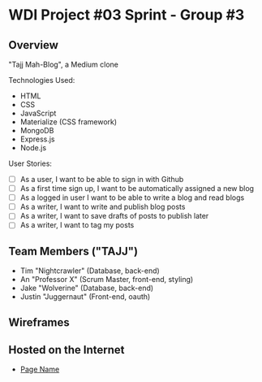 # WDI Project #03 Sprint - Group #3

## Overview

"Tajj Mah-Blog", a Medium clone

Technologies Used: 
- HTML
- CSS
- JavaScript
- Materialize (CSS framework)
- MongoDB
- Express.js
- Node.js

User Stories: 
- [ ] As a user, I want to be able to sign in with Github
- [ ] As a first time sign up, I want to be automatically assigned a new blog
- [ ] As a logged in user I want to be able to write a blog and read blogs
- [ ] As a writer, I want to write and publish blog posts
- [ ] As a writer, I want to save drafts of posts to publish later
- [ ] As a writer, I want to tag my posts

## Team Members ("TAJJ")

- Tim "Nightcrawler" (Database, back-end)
- An "Professor X" (Scrum Master, front-end, styling)
- Jake "Wolverine" (Database, back-end) 
- Justin "Juggernaut" (Front-end, oauth)

## Wireframes


## Hosted on the Internet
- [Page Name](http://url)
